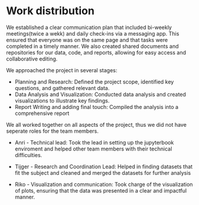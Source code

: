 # Work distribution
We established a clear communication plan that included bi-weekly meetings(twice a wekk) and daily check-ins via a messaging app.  This ensured that everyone was on the same page and that tasks were completed in a timely manner. We also created shared documents and repositories for our data, code, and reports, allowing for easy access and collaborative editing.

We approached the project in several stages:

- Planning and Research: Defined the project scope, identified key questions, and gathered relevant data.
- Data Analysis and Visualization: Conducted data analysis and created visualizations to illustrate key findings.
- Report Writing and adding final touch: Compiled the analysis into a comprehensive report

We all worked together on all aspects of the project, thus we did not have seperate roles for the team members.

- Anri - Technical lead:
     Took the lead in setting up the jupyterbook enviroment and helped other team members with their technical difficulties.

- Tijger - Research and Coordination Lead:
      Helped in finding datasets that fit the subject and cleaned and merged the datasets for further analysis
        
- Riko - Visualization and communication:
       Took charge of the visualization of plots, ensuring that the data was presented in a clear and impactful manner.